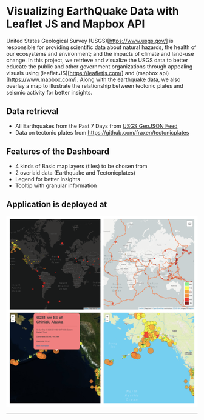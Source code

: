 # Visualizing EarthQuake Data with Leaflet JS and Mapbox API
United States Geological Survey (USGS)[https://www.usgs.gov/]  is responsible for providing scientific data about natural hazards, the health of our ecosystems and environment; and the impacts of climate and land-use change. In this project, we retrieve and visualize the USGS data to better educate the public and other government organizations through appealing visuals using (leaflet.JS)[https://leafletjs.com/] and (mapbox api)[https://www.mapbox.com/]. Along with the earthquake data, we also overlay a map to illustrate the relationship between tectonic plates and seismic activity for better insights.

## Data retrieval

- All Earthquakes from the Past 7 Days from [USGS GeoJSON Feed](http://earthquake.usgs.gov/earthquakes/feed/v1.0/geojson.php)
- Data on tectonic plates from <https://github.com/fraxen/tectonicplates>

## Features of the Dashboard

- 4 kinds of Basic map layers (tiles) to be chosen from
- 2 overlaid data (Earthquake and Tectonicplates)
- Legend for better insights
- Tooltip with granular information

## Application is deployed at
![image](Images/Colage.png)

- - -

